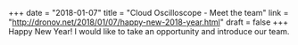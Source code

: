 +++
date = "2018-01-07"
title = "Cloud Oscilloscope - Meet the team"
link = "http://dronov.net/2018/01/07/happy-new-2018-year.html"
draft = false
+++
Happy New Year! I would like to take an opportunity and introduce our team.